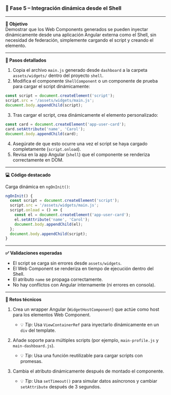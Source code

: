 ### 🔹 Fase 5 – Integración dinámica desde el Shell

---

**🎯 Objetivo**  
Demostrar que los Web Components generados se pueden inyectar dinámicamente desde una aplicación Angular externa como el Shell, sin necesidad de federación, simplemente cargando el script y creando el elemento.

---

**🔧 Pasos detallados**

1. Copia el archivo `main.js` generado desde `dashboard` a la carpeta `assets/widgets/` dentro del proyecto `shell`.
2. Modifica el componente `ShellComponent` o un componente de prueba para cargar el script dinámicamente:

```ts
const script = document.createElement('script');
script.src = '/assets/widgets/main.js';
document.body.appendChild(script);
```

3. Tras cargar el script, crea dinámicamente el elemento personalizado:

```ts
const card = document.createElement('app-user-card');
card.setAttribute('name', 'Carol');
document.body.appendChild(card);
```

4. Asegúrate de que esto ocurre una vez el script se haya cargado completamente (`script.onload`).
5. Revisa en la app Angular (`shell`) que el componente se renderiza correctamente en DOM.

---

**💻 Código destacado**

Carga dinámica en `ngOnInit()`:

```ts
ngOnInit() {
  const script = document.createElement('script');
  script.src = '/assets/widgets/main.js';
  script.onload = () => {
    const el = document.createElement('app-user-card');
    el.setAttribute('name', 'Carol');
    document.body.appendChild(el);
  };
  document.body.appendChild(script);
}
```

---

**✅ Validaciones esperadas**

- El script se carga sin errores desde `assets/widgets`.
- El Web Component se renderiza en tiempo de ejecución dentro del Shell.
- El atributo `name` se propaga correctamente.
- No hay conflictos con Angular internamente (ni errores en consola).

---

**🧪 Retos técnicos**

1. Crea un wrapper Angular (`WidgetHostComponent`) que actúe como host para los elementos Web Component.
   - 💡 *Tip*: Usa `ViewContainerRef` para inyectarlo dinámicamente en un `div` del template.

2. Añade soporte para múltiples scripts (por ejemplo, `main-profile.js` y `main-dashboard.js`).
   - 💡 *Tip*: Usa una función reutilizable para cargar scripts con promesas.

3. Cambia el atributo dinámicamente después de montado el componente.
   - 💡 *Tip*: Usa `setTimeout()` para simular datos asíncronos y cambiar `setAttribute` después de 3 segundos.
